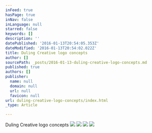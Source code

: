 ```yaml
---
inFeed: true
hasPage: true
inNav: false
inLanguage: null
starred: false
keywords: []
description: ''
datePublished: '2016-01-13T20:54:05.353Z'
dateModified: '2016-01-13T20:54:02.022Z'
title: Duling Creative logo concepts
author: []
sourcePath: _posts/2016-01-13-duling-creative-logo-concepts.md
published: true
authors: []
publisher:
  name: null
  domain: null
  url: null
  favicon: null
url: duling-creative-logo-concepts/index.html
_type: Article

---
```

Duling Creative logo concepts
![](https://the-grid-user-content.s3-us-west-2.amazonaws.com/bec7e219-e391-46c7-b456-ba3d95370df0.jpg)
![](https://the-grid-user-content.s3-us-west-2.amazonaws.com/bb289e0f-fe0b-4de7-a244-db2cfd9f40cc.jpg)
![](https://the-grid-user-content.s3-us-west-2.amazonaws.com/44bf5563-c792-4971-a39d-3ee84c2c596b.jpg)
![](https://the-grid-user-content.s3-us-west-2.amazonaws.com/50cb92c7-373e-46c6-8e88-ec60627634bd.jpg)